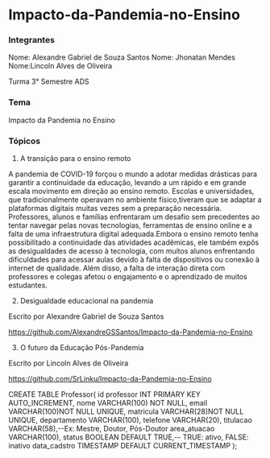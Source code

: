 # Impacto-da-Pandemia-no-Ensino

### Integrantes
Nome: Alexandre Gabriel de Souza Santos
Nome: Jhonatan Mendes
Nome:Lincoln Alves de Oliveira 

Turma 3° Semestre ADS

### Tema
Impacto da Pandemia no Ensino 

### Tópicos
1. A transição para o ensino remoto

 A pandemia de COVID-19 forçou o mundo a adotar medidas drásticas para garantir a continuidade da educação, levando a um rápido e em grande escala movimento em direção ao ensino remoto. Escolas e universidades, que tradicionalmente operavam no ambiente físico,tiveram que se adaptar a plataformas digitais muitas vezes sem a preparação necessária. Professores, alunos e famílias enfrentaram um desafio sem precedentes ao tentar navegar pelas novas tecnologias, ferramentas de ensino online e a falta de uma infraestrutura digital adequada.Embora o ensino remoto tenha possibilitado a continuidade das atividades acadêmicas, ele também expôs as desigualdades de acesso à tecnologia, com muitos alunos enfrentando dificuldades para acessar aulas devido à falta de dispositivos ou conexão à internet de qualidade. Além disso, a falta de interação direta com professores e colegas afetou o engajamento e o aprendizado de muitos estudantes.

2. Desigualdade educacional na pandemia 

Escrito por Alexandre Gabriel de Souza Santos

https://github.com/AlexandreGSSantos/Impacto-da-Pandemia-no-Ensino

3. O futuro da Educação Pós-Pandemia

Escrito por Lincoln Alves de Oliveira

https://github.com/SrLinku/Impacto-da-Pandemia-no-Ensino


CREATE TABLE Professor(
id professor INT PRIMARY KEY AUTO_INCREMENT,
nome VARCHAR(100) NOT NULL,
email VARCHAR(100)NOT NULL UNIQUE,
matricula VARCHAR(28)NOT NULL UNIQUE,
departamento VARCHAR(100),
telefone VARCHAR(20),
titulacao VARCHAR(58),--Ex: Mestre, Doutor, Pós-Doutor
area_atuacao VARCHAR(100),
status BOOLEAN DEFAULT TRUE,-- TRUE: ativo, FALSE: inativo
data_cadstro TIMESTAMP DEFAULT CURRENT_TIMESTAMP
);